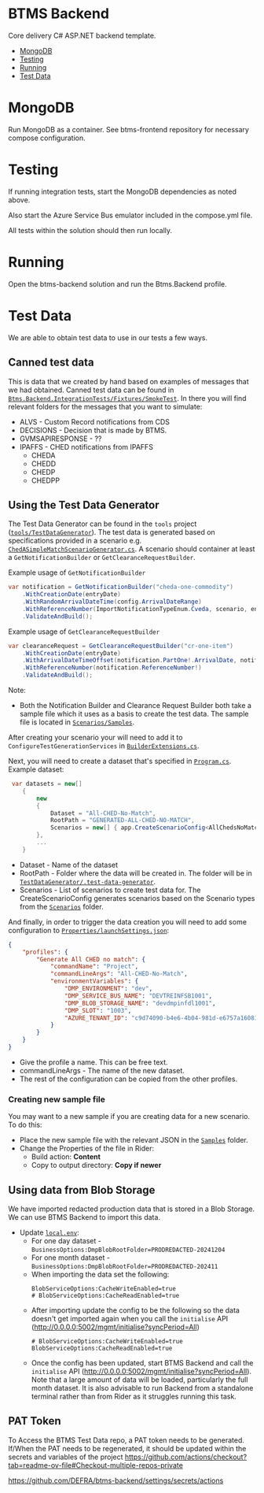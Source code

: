 # BTMS Backend

Core delivery C# ASP.NET backend template.

* [MongoDB](#mongodb)
* [Testing](#testing)
* [Running](#running)
* [Test Data](#test-data)

# MongoDB

Run MongoDB as a container. See btms-frontend repository for necessary compose configuration.

# Testing

If running integration tests, start the MongoDB dependencies as noted above.

Also start the Azure Service Bus emulator included in the compose.yml file.

All tests within the solution should then run locally.

# Running

Open the btms-backend solution and run the Btms.Backend profile.


# Test Data
We are able to obtain test data to use in our tests a few ways.

## Canned test data
This is data that we created by hand based on examples of messages that we had obtained. Canned test data can be found in [`Btms.Backend.IntegrationTests/Fixtures/SmokeTest`](Btms.Backend.IntegrationTests/Fixtures/SmokeTest). In there you will find relevant folders for the messages that you want to simulate:
* ALVS - Custom Record notifications from CDS
* DECISIONS - Decision that is made by BTMS.
* GVMSAPIRESPONSE - ??
* IPAFFS - CHED notifications from IPAFFS
  * CHEDA
  * CHEDD
  * CHEDP
  * CHEDPP

## Using the Test Data Generator
The Test Data Generator can be found in the `tools` project ([`tools/TestDataGenerator`](TestDataGenerator/TestDataGenerator.csproj)). The test data is generated based on specifications provided in a scenario e.g. [`ChedASimpleMatchScenarioGenerator.cs`](TestDataGenerator/Scenarios/ChedASimpleMatchScenarioGenerator.cs). A scenario should container at least a `GetNotificationBuilder` or `GetClearanceRequestBuilder`.

Example usage of `GetNotificationBuilder`
```csharp
var notification = GetNotificationBuilder("cheda-one-commodity")
    .WithCreationDate(entryDate)
    .WithRandomArrivalDateTime(config.ArrivalDateRange)
    .WithReferenceNumber(ImportNotificationTypeEnum.Cveda, scenario, entryDate, item)
    .ValidateAndBuild();
```

Example usage of `GetClearanceRequestBuilder`
```csharp
var clearanceRequest = GetClearanceRequestBuilder("cr-one-item")
    .WithCreationDate(entryDate)
    .WithArrivalDateTimeOffset(notification.PartOne!.ArrivalDate, notification.PartOne!.ArrivalTime)
    .WithReferenceNumber(notification.ReferenceNumber!)
    .ValidateAndBuild();
```
Note: 
* Both the Notification Builder and Clearance Request Builder both take a sample file which it uses as a basis to create the test data. The sample file is located in [`Scenarios/Samples`](TestDataGenerator/Scenarios/Samples). 

After creating your scenario your will need to add it to `ConfigureTestGenerationServices` in [`BuilderExtensions.cs`](TestDataGenerator/Helpers/BuilderExtensions.cs). 

Next, you will need to create a dataset that's specified in [`Program.cs`](TestDataGenerator/Program.cs).
Example dataset:
```csharp
 var datasets = new[]
    {
        new
        {
            Dataset = "All-CHED-No-Match",
            RootPath = "GENERATED-ALL-CHED-NO-MATCH",
            Scenarios = new[] { app.CreateScenarioConfig<AllChedsNoMatchScenarioGenerator>(1, 1) }
        },
        ...
    }
```

* Dataset - Name of the dataset 
* RootPath - Folder where the data will be created in. The folder will be in [`TestDataGenerator/.test-data-generator`](TestDataGenerator/.test-data-generator). 
* Scenarios - List of scenarios to create test data for. The CreateScenarioConfig generates scenarios based on the Scenario types from the [`Scenarios`](TestDataGenerator/Scenarios) folder.

And finally, in order to trigger the data creation you will need to add some configuration to [`Properties/launchSettings.json`](TestDataGenerator/Properties/launchSettings.json):
```json
{
    "profiles": {
        "Generate All CHED no match": {
            "commandName": "Project",
            "commandLineArgs": "All-CHED-No-Match",
            "environmentVariables": {
                "DMP_ENVIRONMENT": "dev",
                "DMP_SERVICE_BUS_NAME": "DEVTREINFSB1001",
                "DMP_BLOB_STORAGE_NAME": "devdmpinfdl1001",
                "DMP_SLOT": "1003",
                "AZURE_TENANT_ID": "c9d74090-b4e6-4b04-981d-e6757a160812"
            }
        }
    }
}
```

* Give the profile a name. This can be free text.
* commandLineArgs - The name of the new dataset.
* The rest of the configuration can be copied from the other profiles.

### Creating new sample file
You may want to a new sample if you are creating data for a new scenario. To do this:
* Place the new sample file with the relevant JSON in the [`Samples`](TestDataGenerator/Scenarios/Samples) folder.
* Change the Properties of the file in Rider:
  * Build action: **Content**
  * Copy to output directory: **Copy if newer**

## Using data from Blob Storage
We have imported redacted production data that is stored in a Blob Storage. We can use BTMS Backend to import this data.

* Update [`local.env`](Btms.Backend/Properties/local.env):
  * For one day dataset - `BusinessOptions:DmpBlobRootFolder=PRODREDACTED-20241204`
  * For one month dataset - `BusinessOptions:DmpBlobRootFolder=PRODREDACTED-202411`
  * When importing the data set the following:
    ```dotenv
    BlobServiceOptions:CacheWriteEnabled=true
    # BlobServiceOptions:CacheReadEnabled=true
    ```
  * After importing update the config to be the following so the data doesn't get imported again when you call the `initialise` API (http://0.0.0.0:5002/mgmt/initialise?syncPeriod=All)
    ```dotenv
    # BlobServiceOptions:CacheWriteEnabled=true
    BlobServiceOptions:CacheReadEnabled=true
    ```
  * Once the config has been updated, start BTMS Backend and call the `initialise` API (http://0.0.0.0:5002/mgmt/initialise?syncPeriod=All). Note that a large amount of data will be loaded, particularly the full month dataset. It is also advisable to run Backend from a standalone terminal rather than from Rider as it struggles running this task.
      

## PAT Token
To Access the BTMS Test Data repo, a PAT token needs to be generated.  If/When the PAT needs to be regenerated, it should be updated within the secrets and variables of the project
https://github.com/actions/checkout?tab=readme-ov-file#Checkout-multiple-repos-private

https://github.com/DEFRA/btms-backend/settings/secrets/actions